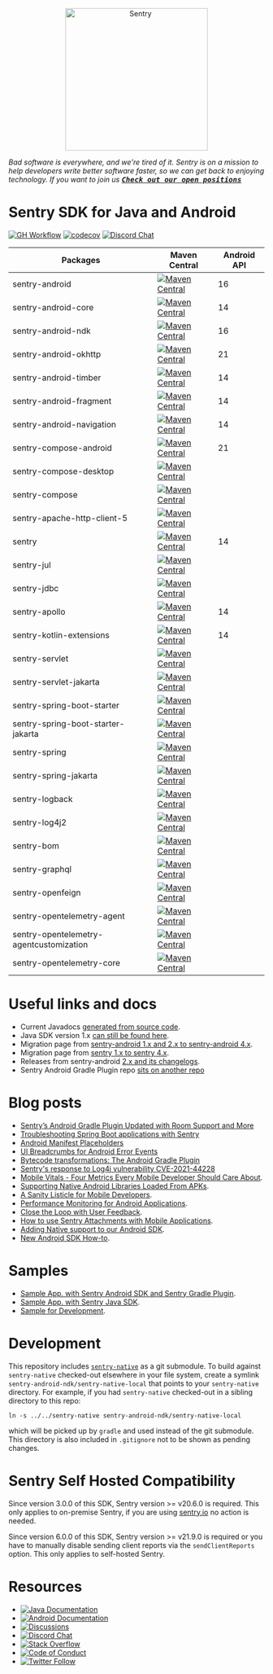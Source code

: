 <p align="center">
  <a href="https://sentry.io/?utm_source=github&utm_medium=logo" target="_blank">
    <picture>
      <source srcset="https://sentry-brand.storage.googleapis.com/sentry-logo-white.png" media="(prefers-color-scheme: dark)" />
      <source srcset="https://sentry-brand.storage.googleapis.com/sentry-logo-black.png" media="(prefers-color-scheme: light), (prefers-color-scheme: no-preference)" />
      <img src="https://sentry-brand.storage.googleapis.com/sentry-logo-black.png" alt="Sentry" width="280">
    </picture>
  </a>
</p>

_Bad software is everywhere, and we're tired of it. Sentry is on a mission to help developers write better software faster, so we can get back to enjoying technology. If you want to join us [<kbd>**Check out our open positions**</kbd>](https://sentry.io/careers/)_

Sentry SDK for Java and Android
===========
[![GH Workflow](https://img.shields.io/github/actions/workflow/status/getsentry/sentry-java/build.yml?branch=main)](https://github.com/getsentry/sentry-java/actions)
[![codecov](https://codecov.io/gh/getsentry/sentry-java/branch/main/graph/badge.svg)](https://codecov.io/gh/getsentry/sentry-java)
[![Discord Chat](https://img.shields.io/discord/621778831602221064?logo=discord&logoColor=ffffff&color=7389D8)](https://discord.gg/PXa5Apfe7K)

| Packages                                | Maven Central                                                                                                                                                                                                                        | Android API |
|-----------------------------------------|--------------------------------------------------------------------------------------------------------------------------------------------------------------------------------------------------------------------------------------| ------- |
| sentry-android                          | [![Maven Central](https://maven-badges.herokuapp.com/maven-central/io.sentry/sentry-android/badge.svg)](https://maven-badges.herokuapp.com/maven-central/io.sentry/sentry-android)                                                   | 16 |
| sentry-android-core                     | [![Maven Central](https://maven-badges.herokuapp.com/maven-central/io.sentry/sentry-android-core/badge.svg)](https://maven-badges.herokuapp.com/maven-central/io.sentry/sentry-android-core)                                         | 14 |
| sentry-android-ndk                      | [![Maven Central](https://maven-badges.herokuapp.com/maven-central/io.sentry/sentry-android-ndk/badge.svg)](https://maven-badges.herokuapp.com/maven-central/io.sentry/sentry-android-ndk)                                           | 16 |
| sentry-android-okhttp                   | [![Maven Central](https://maven-badges.herokuapp.com/maven-central/io.sentry/sentry-android-okhttp/badge.svg)](https://maven-badges.herokuapp.com/maven-central/io.sentry/sentry-android-okhttp)                                     | 21 |
| sentry-android-timber                   | [![Maven Central](https://maven-badges.herokuapp.com/maven-central/io.sentry/sentry-android-timber/badge.svg)](https://maven-badges.herokuapp.com/maven-central/io.sentry/sentry-android-timber)                                     | 14 |
| sentry-android-fragment                 | [![Maven Central](https://maven-badges.herokuapp.com/maven-central/io.sentry/sentry-android-fragment/badge.svg)](https://maven-badges.herokuapp.com/maven-central/io.sentry/sentry-android-fragment)                                 | 14 |
| sentry-android-navigation               | [![Maven Central](https://maven-badges.herokuapp.com/maven-central/io.sentry/sentry-android-navigation/badge.svg)](https://maven-badges.herokuapp.com/maven-central/io.sentry/sentry-android-navigation)                             | 14 |
| sentry-compose-android                  | [![Maven Central](https://maven-badges.herokuapp.com/maven-central/io.sentry/sentry-compose-android/badge.svg)](https://maven-badges.herokuapp.com/maven-central/io.sentry/sentry-compose-android)                                   | 21 |
| sentry-compose-desktop                  | [![Maven Central](https://maven-badges.herokuapp.com/maven-central/io.sentry/sentry-compose-desktop/badge.svg)](https://maven-badges.herokuapp.com/maven-central/io.sentry/sentry-compose-desktop)                                   | 
| sentry-compose                          | [![Maven Central](https://maven-badges.herokuapp.com/maven-central/io.sentry/sentry-compose/badge.svg)](https://maven-badges.herokuapp.com/maven-central/io.sentry/sentry-compose)                                                   | 
| sentry-apache-http-client-5             | [![Maven Central](https://maven-badges.herokuapp.com/maven-central/io.sentry/sentry-apache-http-client-5/badge.svg)](https://maven-badges.herokuapp.com/maven-central/io.sentry/sentry-apache-http-client-5)                         |
| sentry                                  | [![Maven Central](https://maven-badges.herokuapp.com/maven-central/io.sentry/sentry/badge.svg)](https://maven-badges.herokuapp.com/maven-central/io.sentry/sentry)                                                                   | 14 |
| sentry-jul                              | [![Maven Central](https://maven-badges.herokuapp.com/maven-central/io.sentry/sentry-jul/badge.svg)](https://maven-badges.herokuapp.com/maven-central/io.sentry/sentry-jul)                                                           |
| sentry-jdbc                             | [![Maven Central](https://maven-badges.herokuapp.com/maven-central/io.sentry/sentry-jdbc/badge.svg)](https://maven-badges.herokuapp.com/maven-central/io.sentry/sentry-jdbc)                                                         |
| sentry-apollo                           | [![Maven Central](https://maven-badges.herokuapp.com/maven-central/io.sentry/sentry-apollo/badge.svg)](https://maven-badges.herokuapp.com/maven-central/io.sentry/sentry-apollo)                                                     | 14 |
| sentry-kotlin-extensions                | [![Maven Central](https://maven-badges.herokuapp.com/maven-central/io.sentry/sentry-kotlin-extensions/badge.svg)](https://maven-badges.herokuapp.com/maven-central/io.sentry/sentry-kotlin-extensions)                               | 14 |
| sentry-servlet                          | [![Maven Central](https://maven-badges.herokuapp.com/maven-central/io.sentry/sentry-servlet/badge.svg)](https://maven-badges.herokuapp.com/maven-central/io.sentry/sentry-servlet)                                                   | |
| sentry-servlet-jakarta                  | [![Maven Central](https://maven-badges.herokuapp.com/maven-central/io.sentry/sentry-servlet-jakarta/badge.svg)](https://maven-badges.herokuapp.com/maven-central/io.sentry/sentry-servlet-jakarta)                                   | |
| sentry-spring-boot-starter              | [![Maven Central](https://maven-badges.herokuapp.com/maven-central/io.sentry/sentry-spring-boot-starter/badge.svg)](https://maven-badges.herokuapp.com/maven-central/io.sentry/sentry-spring-boot-starter)                           |
| sentry-spring-boot-starter-jakarta      | [![Maven Central](https://maven-badges.herokuapp.com/maven-central/io.sentry/sentry-spring-boot-starter-jakarta/badge.svg)](https://maven-badges.herokuapp.com/maven-central/io.sentry/sentry-spring-boot-starter-jakarta)                           |
| sentry-spring                           | [![Maven Central](https://maven-badges.herokuapp.com/maven-central/io.sentry/sentry-spring/badge.svg)](https://maven-badges.herokuapp.com/maven-central/io.sentry/sentry-spring)                                                     |
| sentry-spring-jakarta                   | [![Maven Central](https://maven-badges.herokuapp.com/maven-central/io.sentry/sentry-spring-jakarta/badge.svg)](https://maven-badges.herokuapp.com/maven-central/io.sentry/sentry-spring-jakarta)                                                     |
| sentry-logback                          | [![Maven Central](https://maven-badges.herokuapp.com/maven-central/io.sentry/sentry-logback/badge.svg)](https://maven-badges.herokuapp.com/maven-central/io.sentry/sentry-logback)                                                   |
| sentry-log4j2                           | [![Maven Central](https://maven-badges.herokuapp.com/maven-central/io.sentry/sentry-log4j2/badge.svg)](https://maven-badges.herokuapp.com/maven-central/io.sentry/sentry-log4j2)                                                     |
| sentry-bom                              | [![Maven Central](https://maven-badges.herokuapp.com/maven-central/io.sentry/sentry-bom/badge.svg)](https://maven-badges.herokuapp.com/maven-central/io.sentry/sentry-bom)                                                           |
| sentry-graphql                          | [![Maven Central](https://maven-badges.herokuapp.com/maven-central/io.sentry/sentry-graphql/badge.svg)](https://maven-badges.herokuapp.com/maven-central/io.sentry/sentry-graphql)                                                   |
| sentry-openfeign                        | [![Maven Central](https://maven-badges.herokuapp.com/maven-central/io.sentry/sentry-openfeign/badge.svg)](https://maven-badges.herokuapp.com/maven-central/io.sentry/sentry-openfeign)                                               |
| sentry-opentelemetry-agent              | [![Maven Central](https://maven-badges.herokuapp.com/maven-central/io.sentry/sentry-opentelemetry-agent/badge.svg)](https://maven-badges.herokuapp.com/maven-central/io.sentry/sentry-opentelemetry-agent)                           |
| sentry-opentelemetry-agentcustomization | [![Maven Central](https://maven-badges.herokuapp.com/maven-central/io.sentry/sentry-opentelemetry-agentcustomization/badge.svg)](https://maven-badges.herokuapp.com/maven-central/io.sentry/sentry-opentelemetry-agentcustomization) |
| sentry-opentelemetry-core               | [![Maven Central](https://maven-badges.herokuapp.com/maven-central/io.sentry/sentry-opentelemetry-core/badge.svg)](https://maven-badges.herokuapp.com/maven-central/io.sentry/sentry-opentelemetry-core)                             |



# Useful links and docs

* Current Javadocs [generated from source code](https://getsentry.github.io/sentry-java/).
* Java SDK version 1.x [can still be found here](https://docs.sentry.io/clients/java/).
* Migration page from [sentry-android 1.x and 2.x to sentry-android 4.x](https://docs.sentry.io/platforms/android/migration/).
* Migration page from [sentry 1.x to sentry 4.x](https://docs.sentry.io/platforms/java/migration/).
* Releases from sentry-android [2.x and its changelogs](https://github.com/getsentry/sentry-android/releases).
* Sentry Android Gradle Plugin repo [sits on another repo](https://github.com/getsentry/sentry-android-gradle-plugin)

# Blog posts

* [Sentry’s Android Gradle Plugin Updated with Room Support and More](https://blog.sentry.io/2022/04/20/sentrys-android-gradle-plugin-updated-with-room-support-and-more/)
* [Troubleshooting Spring Boot applications with Sentry](https://blog.sentry.io/2022/04/18/troubleshooting-spring-boot-applications-with-sentry)
* [Android Manifest Placeholders](https://blog.sentry.io/2022/03/30/android-manifest-placeholders/)
* [UI Breadcrumbs for Android Error Events](https://blog.sentry.io/2022/02/08/ui-breadcrumbs-for-android-error-events)
* [Bytecode transformations: The Android Gradle Plugin](https://blog.sentry.io/2021/12/14/bytecode-transformations-the-android-gradle-plugin)
* [Sentry's response to Log4j vulnerability CVE-2021-44228](https://blog.sentry.io/2021/12/15/sentrys-response-to-log4j-vulnerability-cve-2021-44228)
* [Mobile Vitals - Four Metrics Every Mobile Developer Should Care About](https://blog.sentry.io/2021/08/23/mobile-vitals-four-metrics-every-mobile-developer-should-care-about/).
* [Supporting Native Android Libraries Loaded From APKs](https://blog.sentry.io/2021/05/13/supporting-native-android-libraries-loaded-from-apks).
* [A Sanity Listicle for Mobile Developers](https://blog.sentry.io/2021/03/30/a-sanity-listicle-for-mobile-developers/).
* [Performance Monitoring for Android Applications](https://blog.sentry.io/2021/03/18/performance-monitoring-for-android-applications).
* [Close the Loop with User Feedback](https://blog.sentry.io/2021/02/16/close-the-loop-with-user-feedback).
* [How to use Sentry Attachments with Mobile Applications](https://blog.sentry.io/2021/02/03/how-to-use-sentry-attachments-with-mobile-applications).
* [Adding Native support to our Android SDK](https://blog.sentry.io/2019/11/25/adding-native-support-to-our-android-sdk).
* [New Android SDK How-to](https://blog.sentry.io/2019/12/10/new-android-sdk-how-to).

# Samples

* [Sample App. with Sentry Android SDK and Sentry Gradle Plugin](https://github.com/getsentry/examples/tree/master/android).
* [Sample App. with Sentry Java SDK](https://github.com/getsentry/examples/tree/master/java).
* [Sample for Development](https://github.com/getsentry/sentry-java/tree/main/sentry-samples).

# Development

This repository includes [`sentry-native`](https://github.com/getsentry/sentry-native/) as a git submodule.
To build against `sentry-native` checked-out elsewhere in your file system, create a symlink `sentry-android-ndk/sentry-native-local` that points to your `sentry-native` directory.
For example, if you had `sentry-native` checked-out in a sibling directory to this repo:

`ln -s ../../sentry-native sentry-android-ndk/sentry-native-local`

which will be picked up by `gradle` and used instead of the git submodule.
This directory is also included in `.gitignore` not to be shown as pending changes.

# Sentry Self Hosted Compatibility

Since version 3.0.0 of this SDK, Sentry version >= v20.6.0 is required. This only applies to on-premise Sentry, if you are using [sentry.io](http://sentry.io/) no action is needed.

Since version 6.0.0 of this SDK, Sentry version >= v21.9.0 is required or you have to manually disable sending client reports via the `sendClientReports` option. This only applies to self-hosted Sentry.

# Resources

* [![Java Documentation](https://img.shields.io/badge/documentation-sentry.io-green.svg?label=java%20docs)](https://docs.sentry.io/platforms/java/)
* [![Android Documentation](https://img.shields.io/badge/documentation-sentry.io-green.svg?label=android%20docs)](https://docs.sentry.io/platforms/android/)
* [![Discussions](https://img.shields.io/github/discussions/getsentry/sentry-java.svg)](https://github.com/getsentry/sentry-java/discussions)
* [![Discord Chat](https://img.shields.io/discord/621778831602221064?logo=discord&logoColor=ffffff&color=7389D8)](https://discord.gg/PXa5Apfe7K)
* [![Stack Overflow](https://img.shields.io/badge/stack%20overflow-sentry-green.svg)](http://stackoverflow.com/questions/tagged/sentry)
* [![Code of Conduct](https://img.shields.io/badge/code%20of%20conduct-sentry-green.svg)](https://github.com/getsentry/.github/blob/master/CODE_OF_CONDUCT.md)
* [![Twitter Follow](https://img.shields.io/twitter/follow/getsentry?label=getsentry&style=social)](https://twitter.com/intent/follow?screen_name=getsentry)
